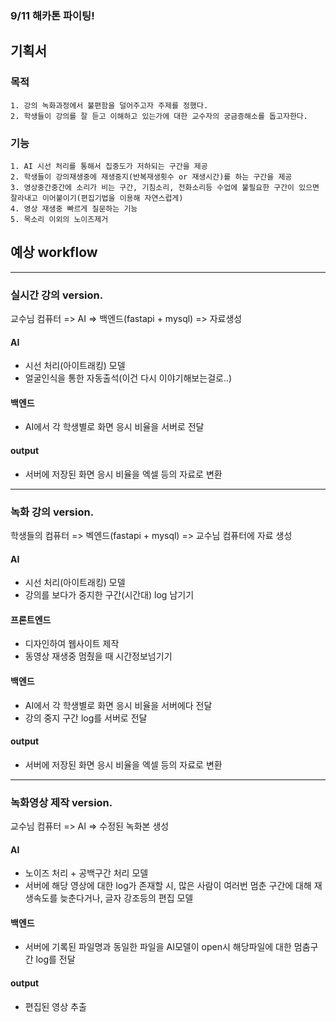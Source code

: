 ### 9/11 해카톤 파이팅!
## 기획서
### 목적 
~~~
1. 강의 녹화과정에서 불편함을 덜어주고자 주제를 정했다.
2. 학생들이 강의를 잘 듣고 이해하고 있는가에 대한 교수자의 궁금증해소를 돕고자한다.
~~~   
### 기능
~~~
1. AI 시선 처리를 통해서 집중도가 저하되는 구간을 제공
2. 학생들이 강의재생중에 재생중지(반복재생횟수 or 재생시간)를 하는 구간을 제공
3. 영상중간중간에 소리가 비는 구간, 기침소리, 전화소리등 수업에 불필요한 구간이 있으면 잘라내고 이어붙이기(편집기법을 이용해 자연스럽게)
4. 영상 재생중 빠르게 질문하는 기능
5. 목소리 이외의 노이즈제거
~~~


## 예상 workflow
---
### 실시간 강의 version.

교수님 컴퓨터 => AI => 백엔드(fastapi + mysql) => 자료생성
#### AI
- 시선 처리(아이트래킹) 모델
- 얼굴인식을 통한 자동출석(이건 다시 이야기해보는걸로..)

#### 백엔드
- AI에서 각 학생별로 화면 응시 비율을 서버로 전달

#### output
- 서버에 저장된 화면 응시 비율을 엑셀 등의 자료로 변환

---
### 녹화 강의 version.

학생들의 컴퓨터 => 벡엔드(fastapi + mysql) => 교수님 컴퓨터에 자료 생성
#### AI
- 시선 처리(아이트래킹) 모델
- 강의를 보다가 중지한 구간(시간대) log 남기기

#### 프론트엔드 
- 디자인하여 웹사이트 제작
- 동영상 재생중 멈췄을 때 시간정보넘기기
 
#### 백엔드
- AI에서 각 학생별로 화면 응시 비율을 서버에다 전달
- 강의 중지 구간 log를 서버로 전달

#### output
- 서버에 저장된 화면 응시 비율을 엑셀 등의 자료로 변환

---
### 녹화영상 제작 version.
교수님 컴퓨터 => AI => 수정된 녹화본 생성

#### AI
- 노이즈 처리 + 공백구간 처리 모델
- 서버에 해당 영상에 대한 log가 존재할 시, 많은 사람이 여러번 멈춘 구간에 대해 재생속도를 늦춘다거나, 글자 강조등의 편집 모델

#### 백엔드
- 서버에 기록된 파일명과 동일한 파일을 AI모델이 open시 해당파일에 대한 멈춤구간 log를 전달

#### output
- 편집된 영상 추출
